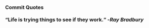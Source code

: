 ### Commit Quotes <br> <br> <q>Life is trying things to see if they work.</q> -<em>Ray Bradbury</em>
